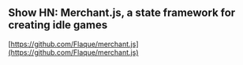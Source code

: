 ## Show HN: Merchant.js, a state framework for creating idle games
  
  [https://github.com/Flaque/merchant.js](https://github.com/Flaque/merchant.js)